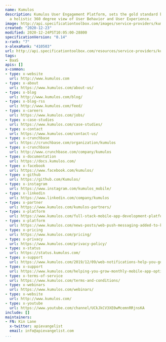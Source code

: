 ```yaml
---
name: Kumulos
description: Kumulos User Engagement Platform, sets the gold standard by giving you
  a holistic 360 degree view of User Behavior and User Experience.
image: http://api.specificationtoolbox.com/images/service-providers/kumulos.jpg
created: "2020-12-23"
modified: 2020-12-24PST10:05:00-28800
specificationVersion: "0.14"
x-rank: "7"
x-alexaRank: "410503"
url: http://api.specificationtoolbox.com/resources/service-providers/kumulos/
tags:
- BaaS
apis: []
x-common:
- type: x-website
  url: http://www.kumulos.com
- type: x-about
  url: https://www.kumulos.com/about-us/
- type: x-blog
  url: http://www.kumulos.com/blog/
- type: x-blog-rss
  url: http://www.kumulos.com/feed/
- type: x-careers
  url: https://www.kumulos.com/jobs/
- type: x-case-studies
  url: https://www.kumulos.com/case-studies/
- type: x-contact
  url: https://www.kumulos.com/contact-us/
- type: x-crunchbase
  url: https://crunchbase.com/organization/kumulos
- type: x-crunchbase
  url: http://www.crunchbase.com/company/kumulos
- type: x-documentation
  url: https://docs.kumulos.com/
- type: x-facebook
  url: https://www.facebook.com/kumulos/
- type: x-github
  url: https://github.com/Kumulos/
- type: x-instagram
  url: https://www.instagram.com/kumulos_mobile/
- type: x-linkedin
  url: https://www.linkedin.com/company/kumulos
- type: x-partner
  url: https://www.kumulos.com/kumulos-partners/
- type: x-platform
  url: https://www.kumulos.com/full-stack-mobile-app-development-platform/
- type: x-platform
  url: https://www.kumulos.com/news-posts/web-push-messaging-added-to-kumulos-mobile-user-engagement-platform/
- type: x-pricing
  url: https://www.kumulos.com/pricing/
- type: x-privacy
  url: https://www.kumulos.com/privacy-policy/
- type: x-status
  url: https://status.kumulos.com/
- type: x-support
  url: https://www.kumulos.com/2019/12/09/web-notifications-help-you-go-beyond-app-engagement/
- type: x-support
  url: https://www.kumulos.com/helping-you-grow-monthly-mobile-app-optimization-revenue/
- type: x-terms-of-service
  url: https://www.kumulos.com/terms-and-conditions/
- type: x-webinars
  url: https://www.kumulos.com/webinars/
- type: x-website
  url: http://www.kumulos.com/
- type: x-youtube
  url: https://www.youtube.com/channel/UCkJkCV3XE0wMcemnRRjnsKA
include: []
maintainers:
- FN: Kin Lane
  x-twitter: apievangelist
  email: info@apievangelist.com
...
```


